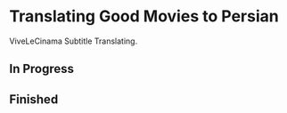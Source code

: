# Translating Good Movies to Persian

ViveLeCinama Subtitle Translating.


## In Progress

## Finished
